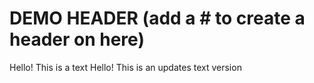# DEMO HEADER (add a # to create a header on here)

Hello! This is a text
Hello! This is an updates text version
